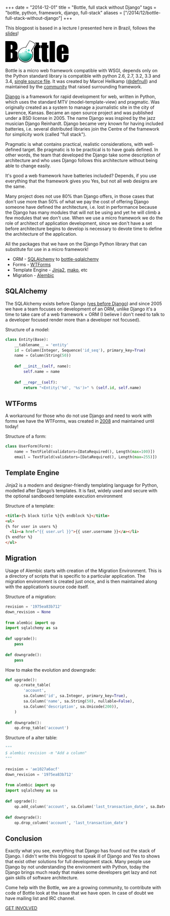 +++
date = "2014-12-01"
title = "Bottle, full stack without Django"
tags = "bottle, python, framework, django, full-stack"
aliases = ["/2014/12/bottle-full-stack-without-django"]
+++

This blogpost is based in a lecture I presented here in Brazil, follows the [slides](https://speakerdeck.com/avelino/bottle-o-full-stack-sem-django)!

![Bottle micro framework web](/bottle.png#center)

Bottle is a micro web framework compatible with WSGI, depends only on the Python standard library is compatible with python 2.6, 2.7, 3.2, 3.3 and 3.4, [single source file](https://github.com/defnull/bottle/blob/master/bottle.py). It was created by Marcel Hellkamp ([@defnull](https://github.com/defnull)) and maintained by the [community](https://github.com/orgs/bottlepy/people) that raised surrounding framework.

[Django](https://www.djangoproject.com/) is a framework for rapid development for web, written in Python, which uses the standard MTV (model-template-view) and pragmatic. Was originally created as a system to manage a journalistic site in the city of Lawrence, Kansas. Became an open source project and was published under a BSD license in 2005. The name Django was inspired by the jazz musician Django Reinhardt. Django became very known for having included batteries, i.e. several distributed libraries join the Centre of the framework for simplicity work (called "full stack").

Pragmatic is what contains practical, realistic considerations, with well-defined target. Be pragmatic is to be practical is to have goals defined. In other words, the team that developed the Django take some description of architecture and who uses Django follows this architecture without being able to change easily.

It's good a web framework have batteries included? Depends, if you use everything that the framework gives you Yes, but not all web designs are the same.

Many project does not use 80% than Django offers, in those cases that don't use more than 50% of what we pay the cost of offering Django someone have defined the architecture, i.e. lost in performance because the Django has many modules that will not be using and yet he will climb a few modules that we don't use. When we use a micro framework we do the role of architect of application development, since we don't have a set before architecture begins to develop is necessary to devote time to define the architecture of the application.

All the packages that we have on the Django Python library that can substitute for use in a micro framework!

* ORM - [SQLAlchemy](http://www.sqlalchemy.org/) to [bottle-sqlalchemy](https://github.com/iurisilvio/bottle-sqlalchemy)
* Forms - [WTForms](https://wtforms.readthedocs.org/en/latest/)
* Template Engine - [Jinja2](http://jinja.pocoo.org/docs/dev/), [mako](http://www.makotemplates.org/), etc
* Migration - [Alembic](http://alembic.readthedocs.org/en/latest/)


## SQLAlchemy

The SQLAlchemy exists before Django ([yes before Django](https://github.com/zzzeek/sqlalchemy/commit/ec052c6a1f1fb0236bd367c510d82f076cb67bc9)) and since 2005 we have a team focuses on development of an ORM, unlike Django it's a time to take care of a web framework + ORM (I believe I don't need to talk to a developer focused render more than a developer not focused).

Structure of a model:

```python
class Entity(Base):
    __tablename__ = 'entity'
    id = Column(Integer, Sequence('id_seq'), primary_key=True)
    name = Column(String(50))

    def __init__(self, name):
        self.name = name

    def __repr__(self):
        return "<Entity('%d', '%s')>" % (self.id, self.name)
```


## WTForms

A workaround for those who do not use Django and need to work with forms we have the WTForms, was created in [2008](https://github.com/wtforms/wtforms/commit/c0998bac1a4d5cd5fdf43a825529a64e24dea9a5) and maintained until today!

Structure of a form:

```python
class UserForm(Form):
    name = TextField(validators=[DataRequired(), Length(max=100)])
    email = TextField(validators=[DataRequired(), Length(max=255)])
```


## Template Engine

Jinja2 is a modern and designer-friendly templating language for Python, modelled after Django’s templates. It is fast, widely used and secure with the optional sandboxed template execution environment


Structure of a template:

```html
<title>{% block title %}{% endblock %}</title>
<ul>
{% for user in users %}
  <li><a href="{{ user.url }}">{{ user.username }}</a></li>
{% endfor %}
</ul>
```

## Migration

Usage of Alembic starts with creation of the Migration Environment. This is a directory of scripts that is specific to a particular application. The migration environment is created just once, and is then maintained along with the application’s source code itself.


Structure of a migration:

```python
revision = '1975ea83b712'
down_revision = None

from alembic import op
import sqlalchemy as sa

def upgrade():
    pass

def downgrade():
    pass
```

How to make the evolution and downgrade:

```python
def upgrade():
    op.create_table(
        'account',
        sa.Column('id', sa.Integer, primary_key=True),
        sa.Column('name', sa.String(50), nullable=False),
        sa.Column('description', sa.Unicode(200)),
    )

def downgrade():
    op.drop_table('account')
```

Structure of a alter table:

```python
"""
$ alembic revision -m "Add a column"
"""

revision = 'ae1027a6acf'
down_revision = '1975ea83b712'

from alembic import op
import sqlalchemy as sa

def upgrade():
    op.add_column('account', sa.Column('last_transaction_date', sa.DateTime))

def downgrade():
    op.drop_column('account', 'last_transaction_date')
```


## Conclusion

Exactly what you see, everything that Django has found out the stack of Django. I didn't write this blogpost to speak ill of Django and Yes to shows that exist other solutions for full development stack. Many people use Django by not understanding the environment with Python, today the Django brings much ready that makes some developers get lazy and not gain skills of software architecture.

Come help with the Bottle, we are a growing community, to contribute with code of Bottle look at the issue that we have open. In case of doubt we have mailing list and IRC channel.

[GET INVOLVED](http://bottlepy.org/docs/dev/development.html#get-involved)

